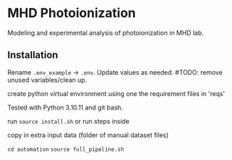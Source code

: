# MHD Photoionization

Modeling and experimental analysis of photoionization in MHD lab. 

## Installation 

Rename `.env_example` -> `.env`. Update values as needed.  #TODO: remove unused variables/clean up. 

create python virtual environment using one the requirement files in 'reqs'

Tested with Python 3.10.11 and git bash. 

run `source install.sh` or run steps inside

copy in extra input data (folder of manual dataset files)

`cd automation`
`source full_pipeline.sh`


